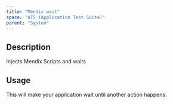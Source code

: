 ```yaml
---
title: "Mendix wait"
space: "ATS (Application Test Suite)"
parent: "System"
---
```


## Description

Injects Mendix Scripts and waits

## Usage

This will make your application wait until another action happens.

